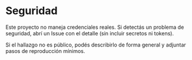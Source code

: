 # Seguridad

Este proyecto no maneja credenciales reales. Si detectás un problema de seguridad, abrí un Issue con el detalle (sin incluir secretos ni tokens).

Si el hallazgo no es público, podés describirlo de forma general y adjuntar pasos de reproducción mínimos.
